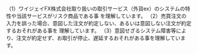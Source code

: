 （1）ワイジェイFX株式会社取り扱いの取引サービス（外貨ex）のシステムの特性や当該サービスがリスク商品である事
を理解しています。
（2）売買注文の入力を誤った場合、意図した注文が約定しない、あるいは意図しない注文が約定するおそれがある事を
理解しています。
（3）意図せざるシステム障害等により、注文が約定せず、お取引が停止、遅延するおそれがある事を理解しています。
